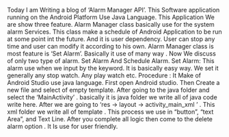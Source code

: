 Today I am Writing a blog of ‘Alarm Manager API’. This Software application running on the Android Platform Use Java Language. This Application We are show three feature. Alarm Manager class basically use for the system alarm Services. This class make a schedule of Android Application to be run at some point int the future. And it is user dependency. User can stop any time and user can modify it according to his own.
Alarm Manager class is most feature is ‘Set Alarm’. Basically it use of many way . Now We discuss of only two type of alarm. Set Alarm And Schedule Alarm.
Set Alarm: This alarm use when we input by the keyword. It is basically easy way. We set  it generally any stop watch. Any play watch etc.
Procedure : It Make of Android Studio use java language. First open Android studio. Then Create a new file and select of empty template. After going to the java folder and select the ‘MainActivity’ . basically it is java folder we write all of java code write here. After we are going to ‘res -> layout -> activity_main_xml ’ . This xml folder we write all of template . This process we use in “button”, “text Area”, and Text Line. After you complete all logic then come to the delete alarm option . It Is use for user friendly. 
